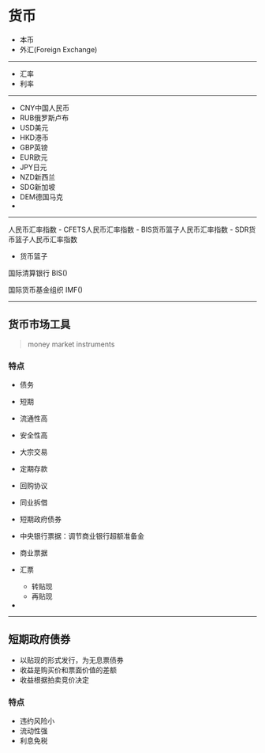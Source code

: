 # 货币



- 本币
- 外汇(Foreign Exchange)

---


- 汇率
- 利率

---

- CNY中国人民币
- RUB俄罗斯卢布
- USD美元
- HKD港币
- GBP英镑
- EUR欧元
- JPY日元
- NZD新西兰
- SDG新加坡
- DEM德国马克
-

---

人民币汇率指数
    - CFETS人民币汇率指数
    - BIS货币篮子人民币汇率指数
    - SDR货币篮子人民币汇率指数

- 货币篮子


国际清算银行
BIS()


国际货币基金组织
IMF()


---

## 货币市场工具
> money market instruments


### 特点
- 债务
- 短期
- 流通性高
- 安全性高
- 大宗交易




- 定期存款
- 回购协议
- 同业拆借

- 短期政府债券
- 中央银行票据：调节商业银行超额准备金

- 商业票据
- 汇票
    - 转贴现
    - 再贴现
-



---

## 短期政府债券
- 以贴现的形式发行，为无息票债券
- 收益是购买价和票面价值的差额
- 收益根据拍卖竞价决定

### 特点
- 违约风险小
- 流动性强
- 利息免税

